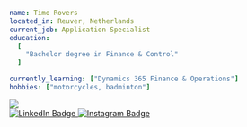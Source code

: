 ```yaml
name: Timo Rovers 
located_in: Reuver, Netherlands
current_job: Application Specialist
education: 
  [
    "Bachelor degree in Finance & Control"
  ]

currently_learning: ["Dynamics 365 Finance & Operations"]
hobbies: ["motorcycles, badminton"]
```

<img src="https://github-readme-stats.vercel.app/api/top-langs?username=timorovers&layout=compact"/>

<div id="badges">
  <a href="https://linkedin.com/in/timorovers">
    <img src="https://img.shields.io/badge/LinkedIn-blue?style=for-the-badge&logo=linkedin&logoColor=white" alt="LinkedIn Badge"/>
  </a>
  <a href="https://instagram.com/timorovers">
    <img src="https://img.shields.io/badge/Instagram-purple?style=for-the-badge&logo=Instagram&logoColor=white" alt="Instagram Badge"/>
  </a>
